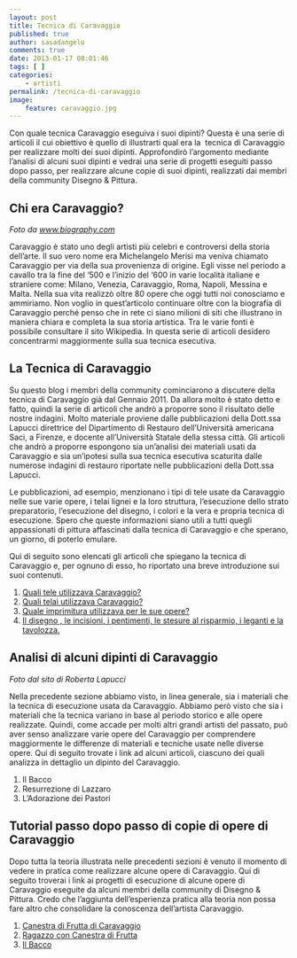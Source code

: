 ```yaml
---
layout: post
title: Tecnica di Caravaggio
published: true
author: sasadangelo
comments: true
date: 2013-01-17 08:01:46
tags: [ ]
categories:
    - artisti
permalink: /tecnica-di-caravaggio
image:
    feature: caravaggio.jpg
---
```



Con quale tecnica Caravaggio eseguiva i suoi dipinti? Questa è una serie di articoli il cui obiettivo è quello di illustrarti qual era la  tecnica di Caravaggio per realizzare molti dei suoi dipinti. Approfondirò l&#8217;argomento mediante l&#8217;analisi di alcuni suoi dipinti e vedrai una serie di progetti eseguiti passo dopo passo, per realizzare alcune copie di suoi dipinti, realizzati dai membri della community Disegno & Pittura.
  


## Chi era Caravaggio?



_Foto da www.biography.com_

Caravaggio è stato uno degli artisti più celebri e controversi della storia dell&#8217;arte. Il suo vero nome era Michelangelo Merisi ma veniva chiamato Caravaggio per via della sua provenienza di origine. Egli visse nel periodo a cavallo tra la fine del &#8216;500 e l&#8217;inizio del &#8216;600 in varie località italiane e straniere come: Milano, Venezia, Caravaggio, Roma, Napoli, Messina e Malta. Nella sua vita realizzò oltre 80 opere che oggi tutti noi conosciamo e ammiriamo. Non voglio in quest&#8217;articolo continuare oltre con la biografia di Caravaggio perché penso che in rete ci siano milioni di siti che illustrano in maniera chiara e completa la sua storia artistica. Tra le varie fonti è possibile consultare il sito Wikipedia. In questa serie di articoli desidero concentrarmi maggiormente sulla sua tecnica esecutiva.

## La Tecnica di Caravaggio

Su questo blog i membri della community cominciarono a discutere della tecnica di Caravaggio già dal Gennaio 2011. Da allora molto è stato detto e fatto, quindi la serie di articoli che andrò a proporre sono il risultato delle nostre indagini. Molto materiale proviene dalle pubblicazioni della Dott.ssa Lapucci direttrice del Dipartimento di Restauro dell&#8217;Università americana Saci, a Firenze, e docente all&#8217;Università Statale della stessa città. Gli articoli che andrò a proporre espongono sia un&#8217;analisi dei materiali usati da Caravaggio e sia un&#8217;ipotesi sulla sua tecnica esecutiva scaturita dalle numerose indagini di restauro riportate nelle pubblicazioni della Dott.ssa Lapucci.

Le pubblicazioni, ad esempio, menzionano i tipi di tele usate da Caravaggio nelle sue varie opere, i telai lignei e la loro struttura, l&#8217;esecuzione dello strato preparatorio, l&#8217;esecuzione del disegno, i colori e la vera e propria tecnica di esecuzione. Spero che queste informazioni siano utili a tutti quegli appassionati di pittura affascinati dalla tecnica di Caravaggio e che sperano, un giorno, di poterlo emulare.

Qui di seguito sono elencati gli articoli che spiegano la tecnica di Caravaggio e, per ognuno di esso, ho riportato una breve introduzione sui suoi contenuti.

  1. [Quali tele utilizzava Caravaggio?][1]
  2. [Quali telai utilizzava Caravaggio?][2]
  3. [Quale imprimitura utilizzava per le sue opere?][3]
  4. [Il disegno , le incisioni, i pentimenti, le stesure al risparmio, i leganti e la tavolozza.][4]

## Analisi di alcuni dipinti di Caravaggio



_Foto dal sito di Roberta Lapucci_

Nella precedente sezione abbiamo visto, in linea generale, sia i materiali che la tecnica di esecuzione usata da Caravaggio. Abbiamo però visto che sia i materiali che la tecnica variano in base al periodo storico e alle opere realizzate. Quindi, come accade per molti altri grandi artisti del passato, può aver senso analizzare varie opere del Caravaggio per comprendere maggiormente le differenze di materiali e tecniche usate nelle diverse opere. Qui di seguito trovate i link ad alcuni articoli, ciascuno dei quali analizza in dettaglio un dipinto del Caravaggio.

  1. Il Bacco
  2. Resurrezione di Lazzaro
  3. L&#8217;Adorazione dei Pastori

## Tutorial passo dopo passo di copie di opere di Caravaggio



Dopo tutta la teoria illustrata nelle precedenti sezioni è venuto il momento di vedere in pratica come realizzare alcune opere di Caravaggio. Qui di seguito troverai i link ai progetti di esecuzione di alcune opere di Caravaggio eseguite da alcuni membri della community di Disegno & Pittura. Credo che l&#8217;aggiunta dell&#8217;esperienza pratica alla teoria non possa fare altro che consolidare la conoscenza dell&#8217;artista Caravaggio.

  1. [Canestra di Frutta di Caravaggio][5]
  2. [Ragazzo con Canestra di Frutta][6]
  3. [Il Bacco][7]

&nbsp;

 [1]: /tecnica-caravaggio-tele/ "Le Tele di Caravaggio"
 [2]: /tecnica-caravaggio-telai/
 [3]: /tecnica-caravaggio-imprimitura/
 [4]: /come-disegnare-dipingere-tecnica-caravaggio-4/
 [5]: /canestra-di-frutta-di-caravaggio-copia/ "Canestra di Frutta di Caravaggio"
 [6]: /come-dipingere-il-ragazzo-con-il-canestro-di-frutta-di-caravaggio/ "Ragazzo con Canestra di Frutta"
 [7]: /come-dipingere-bacco-caravaggio/ "Il Bacco"